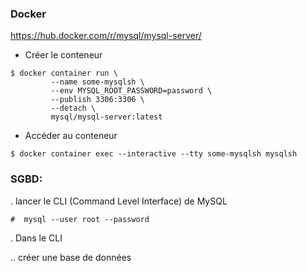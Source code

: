 ### Docker

https://hub.docker.com/r/mysql/mysql-server/

* Créer le conteneur

```
$ docker container run \
         --name some-mysqlsh \
         --env MYSQL_ROOT_PASSWORD=password \
         --publish 3306:3306 \
         --detach \
         mysql/mysql-server:latest
```

* Accéder au conteneur

```
$ docker container exec --interactive --tty some-mysqlsh mysqlsh
```


### SGBD:

. lancer le CLI (Command Level Interface) de MySQL

```
#  mysql --user root --password
```


. Dans le CLI

.. créer une base de données


